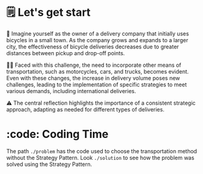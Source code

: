 # 🗒️ Let's get start
🚴 Imagine yourself as the owner of a delivery company that initially uses bicycles in a small town. As the company grows and expands to a larger city, the effectiveness of bicycle deliveries decreases due to greater distances between pickup and drop-off points. 

🤹‍♂️ Faced with this challenge, the need to incorporate other means of transportation, such as motorcycles, cars, and trucks, becomes evident. Even with these changes, the increase in delivery volume poses new challenges, leading to the implementation of specific strategies to meet various demands, including international deliveries. 

⚠️ The central reflection highlights the importance of a consistent strategic approach, adapting as needed for different types of deliveries.


# :code: Coding Time
The path `./problem` has the code used to choose the transportation method without the Strategy Pattern. Look `./solution` to see how the problem was solved using the Strategy Pattern.